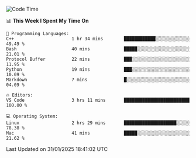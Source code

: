 
<!--START_SECTION:waka-->
![Code Time](http://img.shields.io/badge/Code%20Time-3%2C049%20hrs%2040%20mins-blue)

📊 **This Week I Spent My Time On** 

```text
💬 Programming Languages: 
C++                      1 hr 34 mins        ████████████░░░░░░░░░░░░░   49.49 % 
Bash                     40 mins             █████░░░░░░░░░░░░░░░░░░░░   21.01 % 
Protocol Buffer          22 mins             ███░░░░░░░░░░░░░░░░░░░░░░   11.95 % 
Python                   19 mins             ███░░░░░░░░░░░░░░░░░░░░░░   10.09 % 
Markdown                 7 mins              █░░░░░░░░░░░░░░░░░░░░░░░░   04.09 % 

🔥 Editors: 
VS Code                  3 hrs 11 mins       █████████████████████████   100.00 % 

💻 Operating System: 
Linux                    2 hrs 29 mins       ████████████████████░░░░░   78.38 % 
Mac                      41 mins             █████░░░░░░░░░░░░░░░░░░░░   21.62 % 
```


 Last Updated on 31/01/2025 18:41:02 UTC
<!--END_SECTION:waka-->

